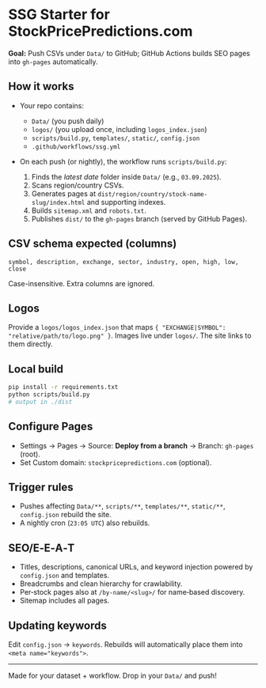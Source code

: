  # SSG Starter for StockPricePredictions.com

**Goal:** Push CSVs under `Data/` to GitHub; GitHub Actions builds SEO pages into `gh-pages` automatically.

## How it works
- Your repo contains:
  - `Data/` (you push daily)
  - `logos/` (you upload once, including `logos_index.json`)
  - `scripts/build.py`, `templates/`, `static/`, `config.json`
  - `.github/workflows/ssg.yml`

- On each push (or nightly), the workflow runs `scripts/build.py`:
  1. Finds the *latest date* folder inside `Data/` (e.g., `03.09.2025`).
  2. Scans region/country CSVs.
  3. Generates pages at `dist/region/country/stock-name-slug/index.html` and supporting indexes.
  4. Builds `sitemap.xml` and `robots.txt`.
  5. Publishes `dist/` to the `gh-pages` branch (served by GitHub Pages).

## CSV schema expected (columns)
`symbol, description, exchange, sector, industry, open, high, low, close`

Case-insensitive. Extra columns are ignored.

## Logos
Provide a `logos/logos_index.json` that maps `{ "EXCHANGE|SYMBOL": "relative/path/to/logo.png" }`.
Images live under `logos/`. The site links to them directly.

## Local build
```bash
pip install -r requirements.txt
python scripts/build.py
# output in ./dist
```

## Configure Pages
- Settings → Pages → Source: **Deploy from a branch** → Branch: `gh-pages` (root).
- Set Custom domain: `stockpricepredictions.com` (optional).

## Trigger rules
- Pushes affecting `Data/**`, `scripts/**`, `templates/**`, `static/**`, `config.json` rebuild the site.
- A nightly cron (`23:05 UTC`) also rebuilds.

## SEO/E‑E‑A‑T
- Titles, descriptions, canonical URLs, and keyword injection powered by `config.json` and templates.
- Breadcrumbs and clean hierarchy for crawlability.
- Per‑stock pages also at `/by-name/<slug>/` for name‑based discovery.
- Sitemap includes all pages.

## Updating keywords
Edit `config.json` → `keywords`. Rebuilds will automatically place them into `<meta name="keywords">`.

---

Made for your dataset + workflow. Drop in your `Data/` and push!
